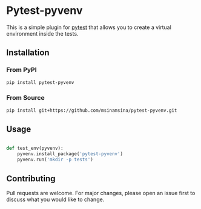 # Pytest-pyvenv

This is a simple plugin for [pytest](https://docs.pytest.org/) that allows you to create a virtual environment inside the tests.

## Installation

### From PyPI

```bash
pip install pytest-pyvenv
```

### From Source

```bash
pip install git+https://github.com/msinamsina/pytest-pyvenv.git
```


## Usage

```python

def test_env(pyvenv):
    pyvenv.install_package('pytest-pyvenv')
    pyvenv.run('mkdir -p tests')
```

## Contributing

Pull requests are welcome. For major changes, please open an issue 
first to discuss what you would like to change.
